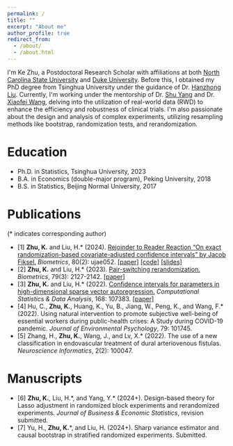 ```yaml
---
permalink: /
title: ""
excerpt: "About me"
author_profile: true
redirect_from: 
  - /about/
  - /about.html
---
```


I'm Ke Zhu, a Postdoctoral Research Scholar with affiliations at both [North Carolina State University](https://statistics.sciences.ncsu.edu/people/kzhu24/) and [Duke University](https://biostat.duke.edu/profile/ke-zhu). Before this, I obtained my PhD degree from Tsinghua University under the guidance of Dr. [Hanzhong Liu](http://www.stat.tsinghua.edu.cn/teachers/hanzhongliu/). Currently, I'm working under the mentorship of Dr. [Shu Yang](https://shuyang.wordpress.ncsu.edu) and Dr. [Xiaofei Wang](https://biostat.duke.edu/profile/xiaofei-wang), delving into the utilization of real-world data (RWD) to enhance the efficiency and robustness of clinical trials. I'm also passionate about the design and analysis of complex experiments, utilizing resampling methods like bootstrap, randomization tests, and rerandomization.

Education
======
* Ph.D. in Statistics, Tsinghua University, 2023
* B.A. in Economics (double-major program), Peking University, 2018
* B.S. in Statistics, Beijing Normal University, 2017

Publications
======
(\* indicates corresponding author)

* [1] **Zhu, K.** and Liu, H.\* (2024). [Rejoinder to Reader Reaction “On exact randomization-based covariate-adjusted confidence intervals” by Jacob Fiksel.](https://doi.org/10.1093/biomtc/ujae052) *Biometrics*, 80(2): ujae052. [[paper]](https://drive.google.com/file/d/1RdVO3pPhyJBwwUyP2ZNSfPoC8_MZGmXy/view?usp=sharing) [[code]](https://github.com/ke-zhu/rbci) [[slides]](https://drive.google.com/file/d/1hu5l0LgZRkYzl233Tw5r5dMmDAha7GJa/view?usp=share_link)
* [2] **Zhu, K.** and Liu, H.\* (2023). [Pair-switching rerandomization.](https://doi.org/10.1111/biom.13712) *Biometrics*, 79(3): 2127-2142. [[paper]](https://drive.google.com/file/d/1bLl25lay2Hu_OV_1QPIkAoeY7hfmhe_E/view?usp=sharing)
* [3] **Zhu, K.** and Liu, H.\* (2022). [Confidence intervals for parameters in high-dimensional sparse vector autoregression.](https://doi.org/10.1016/j.csda.2021.107383) *Computational Statistics & Data Analysis*, 168: 107383. [[paper]](https://drive.google.com/file/d/1fFmPL_tYdyxxLtkCf4xywvqUnP07QDK3/view?usp=sharing)
* [4] Hu, C., **Zhu, K.**, Huang, K., Yu, B., Jiang, W., Peng, K., and Wang, F.\* (2022). Using natural intervention to promote subjective well-being of essential workers during public-health crises: A Study during COVID-19 pandemic. *Journal of Environmental Psychology*, 79: 101745.
* [5] Zhang, H., **Zhu, K.**, Wang, J., and Lv, X.\* (2022). The use of a new classification in endovascular treatment of dural arteriovenous fistulas. *Neuroscience Informatics*, 2(2): 100047.


Manuscripts
======
* [6] **Zhu, K.**, Liu, H.\*, and Yang, Y.\* (2024+). Design-based theory for Lasso adjustment in randomized block experiments and rerandomized experiments. *Journal of Business & Economic Statistics*, revision submitted.
* [7] Yu, H., **Zhu, K.**\*, and Liu, H. (2024+). Sharp variance estimator and causal bootstrap in stratified randomized experiments. Submitted.

